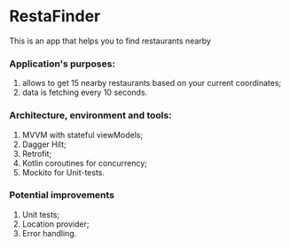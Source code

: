 # RestaFinder
This is an app that helps you to find restaurants nearby

### Application's purposes:
1. allows to get 15 nearby restaurants based on your current coordinates;
2. data is fetching every 10 seconds.

### Architecture, environment and tools:
1. MVVM with stateful viewModels;
2. Dagger Hilt;
3. Retrofit;
4. Kotlin coroutines for concurrency;
5. Mockito for Unit-tests.

### Potential improvements
1. Unit tests;
2. Location provider;
3. Error handling.
